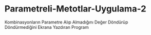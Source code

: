 # Parametreli-Metotlar-Uygulama-2
Kombinasyonların Parametre Alıp Almadığını Değer Döndürüp Döndürmediğini Ekrana Yazdıran Program
